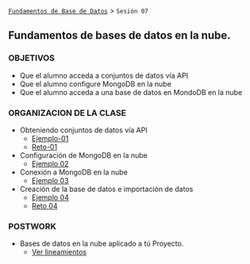 [`Fundamentos de Base de Datos`](../Readme.md) > `Sesión 07`
## Fundamentos de bases de datos en la nube.

### OBJETIVOS
- Que el alumno acceda a conjuntos de datos vía API
- Que el alumno configure MongoDB en la nube
- Que el alumno acceda a una base de datos en MondoDB en la nube

### ORGANIZACION DE LA CLASE
- Obteniendo conjuntos de datos vía API
	- [Ejemplo-01](Ejemplo-01)
	- [Reto-01](Reto-01)
- Configuración de MongoDB en la nube
	- [Ejemplo 02](Ejemplo-02)
- Conexión a MongoDB en la nube
	- [Ejemplo 03](Ejemplo-03)
- Creación de la base de datos e importación de datos
	- [Ejemplo 04](Ejemplo-04)
	- [Reto 04](Reto-04)

### POSTWORK
 - Bases de datos en la nube aplicado a tú Proyecto.
   - [Ver lineamientos](Postwork)
